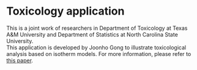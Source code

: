 # Toxicology application
This is a joint work of researchers in Department of Toxicology at Texas A&M University and Department of Statistics at North Carolina State University.<br />
This application is developed by Joonho Gong to illustrate toxicological analysis based on isotherm models. For more information, please refer to [this paper](https://pubs.acs.org/doi/10.1021/acsomega.9b02051).
